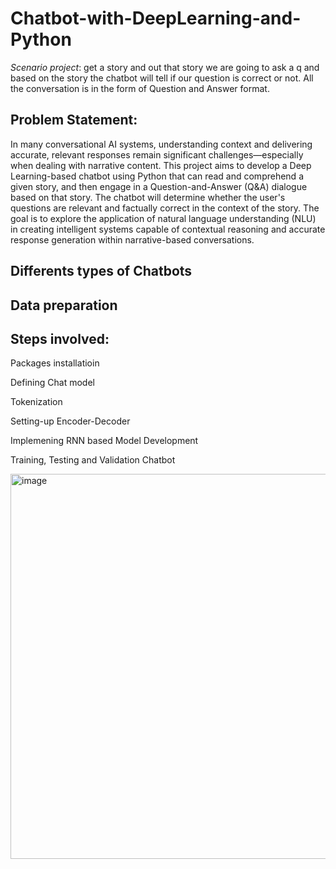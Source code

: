 # Chatbot-with-DeepLearning-and-Python
*Scenario project*:  get a story and out that story we are going to ask a q and based on the story the chatbot will tell if our question is correct or not. All the conversation is in the form of Question and Answer format.

## Problem Statement:
In many conversational AI systems, understanding context and delivering accurate, relevant responses remain significant challenges—especially when dealing with narrative content. This project aims to develop a Deep Learning-based chatbot using Python that can read and comprehend a given story, and then engage in a Question-and-Answer (Q&A) dialogue based on that story. The chatbot will determine whether the user's questions are relevant and factually correct in the context of the story. The goal is to explore the application of natural language understanding (NLU) in creating intelligent systems capable of contextual reasoning and accurate response generation within narrative-based conversations.

## Differents types of Chatbots

## Data preparation

## Steps involved:

Packages installatioin

Defining Chat model

Tokenization

Setting-up Encoder-Decoder

Implemening RNN based Model Development

Training, Testing and Validation Chatbot

<img width="605" height="616" alt="image" src="https://github.com/user-attachments/assets/5ef91788-b1fb-4298-9f9a-bff4287eca4d" />
